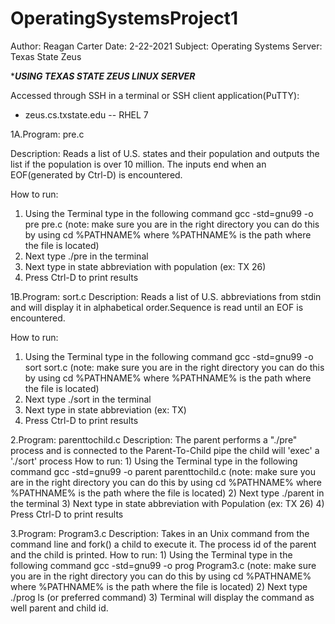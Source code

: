 # OperatingSystemsProject1
Author: Reagan Carter
Date: 2-22-2021
Subject: Operating Systems
Server: Texas State Zeus



******USING TEXAS STATE ZEUS LINUX SERVER*****

Accessed through SSH in a terminal or SSH client application(PuTTY):
- zeus.cs.txstate.edu -- RHEL 7



1A.Program: pre.c

Description: Reads a list of U.S. states and their population and outputs the list if the population is over 10 million. The inputs end when an EOF(generated by Ctrl-D) is encountered.

How to run: 
1) Using the Terminal type in the following command gcc -std=gnu99 -o pre pre.c    (note: make sure you are in the right directory you can do this by using cd      %PATHNAME% where %PATHNAME% is the path where the file is located)
2) Next type ./pre in the terminal
3) Next type in state abbreviation with population (ex: TX 26)
4) Press Ctrl-D to print results



1B.Program: sort.c
Description: Reads a list of U.S. abbreviations from stdin and will display it in alphabetical order.Sequence is read until an EOF is encountered.

How to run: 
1) Using the Terminal type in the following command gcc -std=gnu99 -o sort sort.c    (note: make sure you are in the right directory you can do this by using cd %PATHNAME% where %PATHNAME% is the path where the file is located)
2) Next type ./sort in the terminal
 3) Next type in state abbreviation (ex: TX)
4) Press Ctrl-D to print results




2.Program: parenttochild.c
  Description: The parent performs a "./pre" process and is connected to the Parent-To-Child pipe the child will 'exec' a './sort' process
  How to run: 1) Using the Terminal type in the following command gcc -std=gnu99 -o parent parenttochild.c    (note: make sure you are in the right directory you can do this by using cd %PATHNAME% where %PATHNAME% is the path where the file is located)
              2) Next type ./parent in the terminal
              3) Next type in state abbreviation with Population (ex: TX 26)
              4) Press Ctrl-D to print results



3.Program: Program3.c
  Description: Takes in an Unix command from the command line and fork() a child to execute it. The process id of the parent and the child is printed.
  How to run: 1) Using the Terminal type in the following command gcc -std=gnu99 -o prog Program3.c    (note: make sure you are in the right directory you can do this by using cd %PATHNAME% where %PATHNAME% is the path where the file is located)
              2) Next type ./prog ls (or preferred command)
              3) Terminal will display the command as well parent and child id.

    
